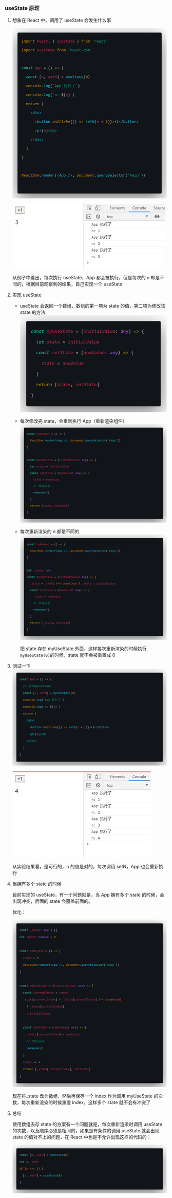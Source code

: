 ### useState 原理

1. 想象在 React 中，调用了 useState 会发生什么事

   ![](images/code.png)

   ![](images/wx_screen.png)

   从例子中看出，每次执行 useState，App 都会被执行，但是每次的 n 却是不同的，根据目前观察到的结果，自己实现一个 useState

2. 实现 useState

   - useState 会返回一个数组，数组的第一项为 state 的值，第二项为修改该 state 的方法
     ![](images/code1.png)
   - 每次修改完 state，会重新执行 App（重新渲染组件）
     ![](images/code2.png)
   - 每次重新渲染的 n 都是不同的
     ![](images/code3.png)

     把 state 存在 myUseState 外面，这样每次重新渲染的时候执行`myUseState(0)`的时候，state 就不会被重置成 0

3. 测试一下
   ![](images/code4.png)

   ![](images/wx_screen1.png)

   从实验结果看，是可行的，n 的值是对的，每次调用 setN，App 也会重新执行

4. 当拥有多个 state 的时候

   目前实现的 useState，有一个问题就是，当 App 拥有多个 state 的时候，会出现冲突，后面的 state 会覆盖前面的。

   优化：

   ![](images/code5.png)

   现在将\_state 改为数组，然后再保存一个 index 作为调用 myUseState 的次数，每次重新渲染的时候重置 index，这样多个 state 就不会有冲突了

5. 总结

   使用数组去存 state 的方案有一个问题就是，每次重新渲染时调用 useState 的次数，以及顺序必须是相同的，如果是有条件的调用 useState 就会出现 state 的值对不上的问题，在 React 中也是不允许出现这样的代码的：

   ![](images/code6.png)
